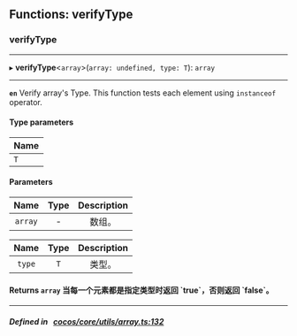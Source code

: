 ## Functions: verifyType

### verifyType


___
▸ **verifyType**<`array`\>(`array: undefined, type: T`): `array`
___



**`en`** 
Verify array's Type.
This function tests each element using `instanceof` operator.


#### Type parameters
| Name |
| :------ |
| `T` |

#### Parameters

| Name | Type | Description |
| :------: | :------: | :------: |
| `array` | - | 数组。  |

| Name | Type | Description |
| :------: | :------: | :------: |
| `type` | `T` | 类型。  |


#### Returns `array` 当每一个元素都是指定类型时返回 &#x60;true&#x60;，否则返回 &#x60;false&#x60;。

___


##### Defined in &nbsp;   [cocos/core/utils/array.ts:132](https://github.com/cocos-creator/engine/blob/c7bf6b8a9/cocos/core/utils/array.ts#L132)&nbsp;
